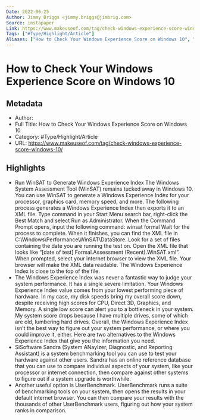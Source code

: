 ```yaml
---
Date: 2022-06-25
Author: Jimmy Briggs <jimmy.briggs@jimbrig.com>
Source: instapaper
Link: https://www.makeuseof.com/tag/check-windows-experience-score-windows-10/
Tags: ["#Type/Highlight/Article"]
Aliases: ["How to Check Your Windows Experience Score on Windows 10", "How to Check Your Windows Experience Score on Windows 10"]
---
```

# How to Check Your Windows Experience Score on Windows 10

## Metadata
- Author: 
- Full Title: How to Check Your Windows Experience Score on Windows 10
- Category: #Type/Highlight/Article
- URL: https://www.makeuseof.com/tag/check-windows-experience-score-windows-10/

## Highlights
- Run WinSAT to Generate Windows Experience Index
  The Windows System Assessment Tool (WinSAT) remains tucked away in Windows 10. You can use WinSAT to generate a Windows Experience Index for your processor, graphics card, memory speed, and more.
  The following process generates a Windows Experience Index then exports it to an XML file.
  Type command in your Start Menu search bar, right-click the Best Match and select Run as Administrator.
  When the Command Prompt opens, input the following command: winsat formal
  Wait for the process to complete. When it finishes, you can find the XML file in C:\Windows\Performance\WinSAT\DataStore.
  Look for a set of files containing the date you are running the test on. Open the XML file that looks like “[date of test] Formal.Assessment (Recent).WinSAT.xml”.
  When prompted, select your internet browser to view the XML file. Your browser will make the XML data readable.
  The Windows Experience Index is close to the top of the file.
- The Windows Experience Index was never a fantastic way to judge your system performance. It has a single severe limitation. Your Windows Experience Index value comes from your lowest performing piece of hardware. In my case, my disk speeds bring my overall score down, despite receiving high scores for CPU, Direct 3D, Graphics, and Memory.
  A single low score can alert you to a bottleneck in your system. My system score drops because I have multiple drives, some of which are old, lumbering hard drives.
  Overall, the Windows Experience Index isn’t the best way to figure out your system performance, or where you could improve it, either. Here are two alternatives to the Windows Experience Index that give you the information you need.
- SiSoftware Sandra (System ANaylzer, Diagnostic, and Reporting Assistant) is a system benchmarking tool you can use to test your hardware against other users. Sandra has an online reference database that you can use to compare individual aspects of your system, like your processor or internet connection, then compare against other systems to figure out if a system upgrade is worthwhile.
- Another useful option is UserBenchmark. UserBenchmark runs a suite of benchmarking tools on your system, then opens the results in your default internet browser. You can then compare your results with the thousands of other UserBenchmark users, figuring out how your system ranks in comparison.
